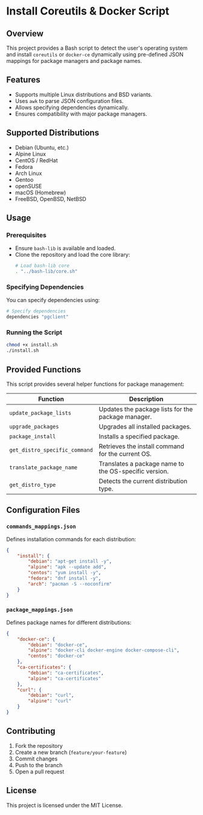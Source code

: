 # Install Coreutils & Docker Script

## Overview
This project provides a Bash script to detect the user's operating system and install `coreutils` or `docker-ce` dynamically using pre-defined JSON mappings for package managers and package names.

## Features
- Supports multiple Linux distributions and BSD variants.
- Uses `awk` to parse JSON configuration files.
- Allows specifying dependencies dynamically.
- Ensures compatibility with major package managers.

## Supported Distributions
- Debian (Ubuntu, etc.)
- Alpine Linux
- CentOS / RedHat
- Fedora
- Arch Linux
- Gentoo
- openSUSE
- macOS (Homebrew)
- FreeBSD, OpenBSD, NetBSD

## Usage
### Prerequisites
- Ensure `bash-lib` is available and loaded.
- Clone the repository and load the core library:
  ```bash
  # Load bash-lib core
  . "../bash-lib/core.sh"
  ```

### Specifying Dependencies
You can specify dependencies using:
```bash
# Specify dependencies
dependencies "pgclient"
```

### Running the Script
```bash
chmod +x install.sh
./install.sh
```

## Provided Functions
This script provides several helper functions for package management:

| Function                     | Description                                      |
|------------------------------|--------------------------------------------------|
| `update_package_lists`       | Updates the package lists for the package manager. |
| `upgrade_packages`           | Upgrades all installed packages.                 |
| `package_install`            | Installs a specified package.                     |
| `get_distro_specific_command`| Retrieves the install command for the current OS. |
| `translate_package_name`     | Translates a package name to the OS-specific version. |
| `get_distro_type`            | Detects the current distribution type.           |

## Configuration Files
### `commands_mappings.json`
Defines installation commands for each distribution:
```json
{
    "install": {
        "debian": "apt-get install -y",
        "alpine": "apk --update add",
        "centos": "yum install -y",
        "fedora": "dnf install -y",
        "arch": "pacman -S --noconfirm"
    }
}
```

### `package_mappings.json`
Defines package names for different distributions:
```json
{
    "docker-ce": {
        "debian": "docker-ce",
        "alpine": "docker-cli docker-engine docker-compose-cli",
        "centos": "docker-ce"
    },
    "ca-certificates": {
        "debian": "ca-certificates",
        "alpine": "ca-certificates"
    },
    "curl": {
        "debian": "curl",
        "alpine": "curl"
    }
}
```

## Contributing
1. Fork the repository
2. Create a new branch (`feature/your-feature`)
3. Commit changes
4. Push to the branch
5. Open a pull request

## License
This project is licensed under the MIT License.

